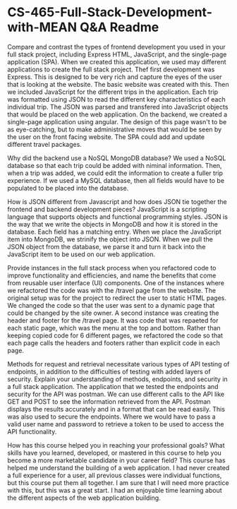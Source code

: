 # CS-465-Full-Stack-Development-with-MEAN Q&A Readme

Compare and contrast the types of frontend development you used in your full stack project, including Express HTML, JavaScript, and the single-page application (SPA).
    When we created this application, we used may different applications to create the full stack project.  Thef first development was Express.  This is designed to be very rich and capture the eyes of the user that is looking at the website.  The basic website was created with this.  Then we included JavaScript for the different trips in the application.  Each trip was formatted using JSON to read the different key characteristics of each individual trip.  The JSON was parsed and transfered into JavaScript objects that would be placed on the web application.  On the backend, we created a single-page application using angular.  The design of this page wasn't to be as eye-catching, but to make administrative moves that would be seen by the user on the front facing website.  The SPA could add and update different travel packages.
  
Why did the backend use a NoSQL MongoDB database?
    We used a NoSQL database so that each trip could be added with niminal information.  Then, when a trip was added, we could edit the information to create a fuller trip experience.  If we used a MySQL database, then all fields would have to be populated to be placed into the database.  
    
How is JSON different from Javascript and how does JSON tie together the frontend and backend development pieces?
    JavaScript is a scripting language that supports objects and functional programming styles.  JSON is the way that we write the objects in MongoDB and how it is stored in the database.  Each field has a matching entry.  When we place the JavaScript item into MongoDB, we strinify the object into JSON.  When we pull the JSON object from the database, we parse it and turn it back into the JavaScript item to be used on our web application.  
    
Provide instances in the full stack process when you refactored code to improve functionality and efficiencies, and name the benefits that come from reusable user interface (UI) components.
    One of the instances where we refactored the code was with the /travel page from the website.  The original setup was for the project to redirect the user to static HTML pages.  We changed the code so that the user was sent to a dynamic page that could be changed by the site owner.  A second instance was creating the header and footer for the /travel page.  It was code that was repaeted for each static page, which was the menu at the top and bottom.  Rather than keeping copied code for 6 different pages, we refactored the code so that each page calls the headers and footers rather than explicit code in each page.
    
Methods for request and retrieval necessitate various types of API testing of endpoints, in addition to the difficulties of testing with added layers of security. Explain your understanding of methods, endpoints, and security in a full stack application.
    The application that we tested the endpoints and security for the API was postman.  We can use different calls to the API like GET and POST to see the information retrieved from the API.  Postman displays the results accurately and in a format that can be read easily.  This was also used to secure the endpoints.  Where we would have to pass a valid user name and password to retrieve a token to be used to access the API functionality.
    
How has this course helped you in reaching your professional goals? What skills have you learned, developed, or mastered in this course to help you become a more marketable candidate in your career field?
    This course has helped me understand the building of a web application.  I had never created a full experience for a user, all previous classes were individual functions, but this course put them all together.  I am sure that I will need more practice with this, but this was a great start.  I had an enjoyable time learning about the different aspects of the web application building.
